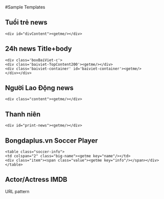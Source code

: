 #Sample Templates

## Tuổi trẻ news

    <div id="divContent"><getme/></div>


## 24h news Title+body

    <div class='boxBaiViet-c'>
    <div class='baiviet-TopContent200'><getme/></div>
    <div class='baiviet-container' id='baiviet-container'><getme/>
    </div></div>

## Người Lao Động news

	<div class="content"><getme/></div>


## Thanh niên

    <div id="print-news"><getme/></div>

## Bongdaplus.vn Soccer Player

    <table class="soccer-info">
    <td colspan="2" class="big-name"><getme key="name"/></td>
    <div class="item"><span class="value"><getme key="info"/></span></div>
    </table>

## Actor/Actress IMDB
URL pattern


